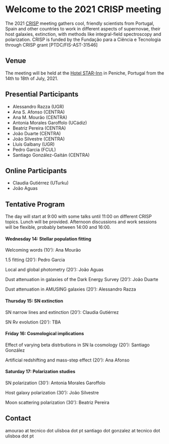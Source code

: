# Welcome to the 2021 CRISP meeting

The 2021 [CRISP](https://sn-crisp.github.io/CRISP/) meeting gathers cool, friendly scientists from Portugal, Spain and other countries to work in different aspects of supernovae, their host galaxies, extinction, with methods like integral-field spectroscopy and polarization. CRISP is funded by the Fundação para a
Ciência e Tecnologia through CRISP grant [PTDC/FIS-AST-31546]

## Venue

The meeting will be held at the [Hotel STAR-Inn](https://www.hotelstarinn.com/peniche/) in Peniche, Portugal from the 14th to 18th of July, 2021.

## Presential Participants 

- Alessandro Razza (UGR)
- Ana S. Afonso (CENTRA)
- Ana M. Mourão (CENTRA)
- Antonia Morales Garoffolo (UCádiz)
- Beatriz Pereira (CENTRA)
- João Duarte (CENTRA)
- João Silvestre (CENTRA)
- Lluís Galbany (UGR)
- Pedro Garcia (FCUL)
- Santiago González-Gaitán (CENTRA)

## Online Participants 

- Claudia Gutiérrez (UTurku)
- João Aguas

## Tentative Program

The day will start at 9:00 with some talks until 11:00 on different CRISP topics. Lunch will be provided. Afternoon discussions and work sessions will be flexible, probably between 14:00 and 16:00.

#### Wednesday 14: Stellar population fitting

Welcoming words (10'): Ana Mourão

1.5 fitting (20'): Pedro Garcia

Local and global photometry (20'): João Aguas

Dust attenuation in galaxies of the Dark Energy Survey (20'): João Duarte

Dust attenuation in AMUSING galaxies (20'): Alessandro Razza

#### Thursday 15: SN extinction

SN narrow lines and extinction (20'): Claudia Gutiérrez

SN Rv evolution (20'): TBA


#### Friday 16: Cosmological implications

Effect of varying beta distrbutions in SN Ia cosmology (20'): Santiago González

Artificial redshifting and mass-step effect (20'): Ana Afonso


#### Saturday 17: Polarization studies

SN polarization (30'): Antonia Morales Garoffolo

Host galaxy polarization (30'): João Silvestre

Moon scattering polarization (30'): Beatriz Pereira

## Contact

amourao at tecnico dot ulisboa dot pt
santiago dot gonzalez at tecnico dot ulisboa dot pt
